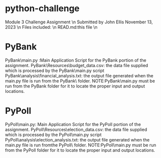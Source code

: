 # python-challenge
Module 3 Challenge Assignment \n
Submitted by John Ellis November 13, 2023 \n
Files included: \n
READ.md:this file \n
# PyBank
PyBank\main.py :Main Application Script for the PyBank portion of the assignment.
PyBank\Resources\budget_data.csv: the data file supplied which is processed by the PyBank\main.py script
PyBank\analysis\financial_analysis.txt: the output file generated when the main.py file is run from the PyBank\ folder.
NOTE:PyBank\main.py must be run from the PyBank folder for it to locate the proper input and output locations.
# PyPoll
PyPoll\main.py: Main Application Script for the PyPoll portion of the assignment.
PyPoll\Resources\election_data.csv: the data file supplied which is processed by the PyPoll\main.py script
PyPoll\analysis\election_analysis.txt: the output file generated when the main.py file is run fromthe PyPoll\ folder.
NOTE:PyPoll\main.py must be run from the PyPoll folder for it to locate the proper input and output locations.


